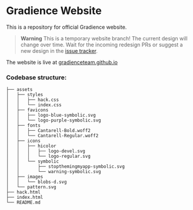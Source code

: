 # Gradience Website

This is a repository for official Gradience website.

> **Warning**
> This is a temporary website branch! The current design will change over time. Wait for the incoming redesign PRs or suggest a new design in the [issue tracker](https://github.com/GradienceTeam/GradienceTeam.github.io/issues/new).

The website is live at [gradienceteam.github.io](https://gradienceteam.github.io)

### Codebase structure:
```
├── assets
│   ├── styles
│   │   ├── hack.css
│   │   └── index.css
│   ├── favicons
│   │   ├── logo-blue-symbolic.svg
│   │   └── logo-purple-symbolic.svg
│   ├── fonts
│   │   ├── Cantarell-Bold.woff2
│   │   └── Cantarell-Regular.woff2
│   ├── icons
│   │   ├── hicolor
│   │   │   ├── logo-devel.svg
│   │   │   └── logo-regular.svg
│   │   └── symbolic
│   │       ├── stopthemingmyapp-symbolic.svg
│   │       └── warning-symbolic.svg
│   ├── images
│   │   └── blobs-d.svg
│   └── pattern.svg
├── hack.html
├── index.html
└── README.md
```

